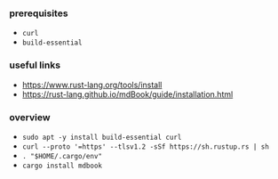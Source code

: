 ### prerequisites
- `curl`
- `build-essential`

### useful links
- https://www.rust-lang.org/tools/install
- https://rust-lang.github.io/mdBook/guide/installation.html

### overview
- `sudo apt -y install build-essential curl`
- `curl --proto '=https' --tlsv1.2 -sSf https://sh.rustup.rs | sh`
- `. "$HOME/.cargo/env"`
- `cargo install mdbook`